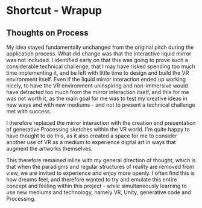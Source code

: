 # Shortcut - Wrapup

## Thoughts on Process

My idea stayed fundamentally unchanged from the original pitch during the application process. 
What did change was that the interactive liquid mirror was not included. I identified early on that this was going to prove such a considerable technical challenge, that I may have risked spending too much time implementing it, and be left with little time to design and build the VR environment itself. Even if the liquid mirror interaction ended up working nicely, to have the VR environment uninspiring and non-immersive would have detracted too much from the mirror interaction itself, and this for me was not worth it, as the main goal for me was to test my creative ideas in new ways and with new mediums - and not to present a technical challenge met with success.

I therefore replaced the mirror interaction with the creation and presentation of generative Processing sketches within the VR world. I'm quite happy to have thought to do this, as it also created a space for me to consider another use of VR as a medium to experience digital art in ways that augment the artworks themselves. 

This therefore remained inline with my general direction of thought, which is that when the paradigms and regular structures of reality are removed from view, we are invited to experience and enjoy more openly. I often find this is how dreams feel, and therefore wanted to try and emulate this entire concept and feeling within this project - while simultaneously learning to use new mediums and technology, namely VR, Unity, generative code and Processing. 